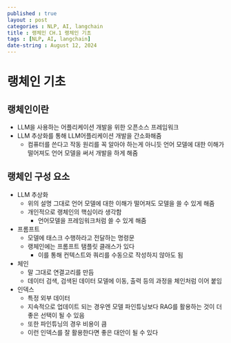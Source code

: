```yaml
---
published : true
layout : post
categories : NLP, AI, langchain
title : 랭체인 CH.1 랭체인 기초
tags : [NLP, AI, langchain]
date-string : August 12, 2024
---
```


# 랭체인 기초
## 랭체인이란
- LLM을 사용하는 어플리케이션 개발을 위한 오픈소스 프레임워크
- LLM 추상화를 통해 LLM어플리케이션 개발을 간소화해줌
  - 컴퓨터를 쓴다고 작동 원리를 꼭 알아야 하는게 아니듯 언어 모델에 대한 이해가 떨어져도 언어 모델을 써서 개발을 하게 해줌


## 랭체인 구성 요소
- LLM 추상화
  - 위의 설명 그대로 언어 모델에 대한 이해가 떨어져도 모델을 쓸 수 있게 해줌
  - 개인적으로 랭체인의 핵심이라 생각함
    - 언어모델을 프레임워크처럼 쓸 수 있게 해줌
- 프롬프트
  - 모델에 태스크 수행하라고 전달하는 명령문
  - 랭체인에는 프롬프트 탬플릿 클래스가 있다
    - 이를 통해 컨텍스트와 쿼리를 수동으로 작성하지 않아도 됨
- 체인
  - 말 그대로 연결고리를 만듬
  - 데이터 검색, 검색된 데이터 모델에 이동, 출력 등의 과정을 체인처럼 이어 붙임
- 인덱스
  - 특정 외부 데이터
  - 지속적으로 업데이트 되는 경우엔 모델 파인튜닝보다 RAG를 활용하는 것이 더 좋은 선택이 될 수 있음
  - 또한 파인튜닝의 경우 비용이 큼
  - 이런 인덱스를 잘 활용한다면 좋은 대안이 될 수 있다

